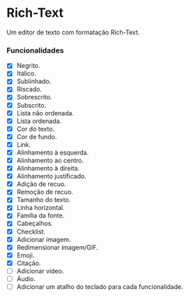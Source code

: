 # Rich-Text
Um editor de texto com formatação Rich-Text.<br>
### Funcionalidades
- [x] Negrito.
- [x] Itálico.
- [x] Sublinhado.
- [x] Riscado.
- [x] Sobrescrito.
- [x] Subscrito.
- [x] Lista não ordenada.
- [x] Lista ordenada.
- [x] Cor do texto.
- [x] Cor de fundo.
- [x] Link.
- [x] Alinhamento à esquerda.
- [x] Alinhamento ao centro.
- [x] Alinhamento à direita.
- [x] Alinhamento justificado.
- [x] Adição de recuo.
- [x] Remoção de recuo.
- [x] Tamanho do texto.
- [x] Linha horizontal.
- [x] Família da fonte.
- [x] Cabeçalhos.
- [x] Checklist.
- [x] Adicionar imagem.
- [x] Redimensionar imagem/GIF.
- [x] Emoji.
- [x] Citação.
- [ ] Adicionar vídeo.
- [ ] Áudio.
- [ ] Adicionar um atalho do teclado para cada funcionalidade.
